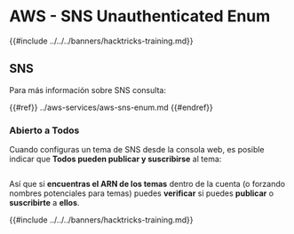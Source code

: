 # AWS - SNS Unauthenticated Enum

{{#include ../../../banners/hacktricks-training.md}}

## SNS

Para más información sobre SNS consulta:

{{#ref}}
../aws-services/aws-sns-enum.md
{{#endref}}

### Abierto a Todos

Cuando configuras un tema de SNS desde la consola web, es posible indicar que **Todos pueden publicar y suscribirse** al tema:

<figure><img src="../../../images/image (212).png" alt=""><figcaption></figcaption></figure>

Así que si **encuentras el ARN de los temas** dentro de la cuenta (o forzando nombres potenciales para temas) puedes **verificar** si puedes **publicar** o **suscribirte** a **ellos**.

{{#include ../../../banners/hacktricks-training.md}}
